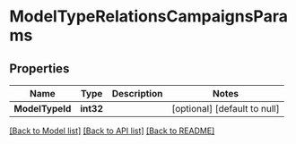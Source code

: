 # ModelTypeRelationsCampaignsParams

## Properties
Name | Type | Description | Notes
------------ | ------------- | ------------- | -------------
**ModelTypeId** | **int32** |  | [optional] [default to null]

[[Back to Model list]](../README.md#documentation-for-models) [[Back to API list]](../README.md#documentation-for-api-endpoints) [[Back to README]](../README.md)


